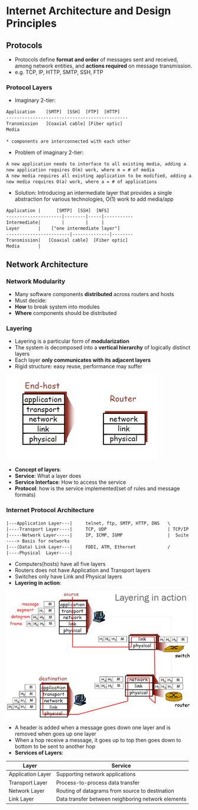 # Internet Architecture and Design Principles
## Protocols
- Protocols define **format and order** of messages sent and received, among network entities, and **actions required** on message transmission.
- e.g. TCP, IP, HTTP, SMTP, SSH, FTP
### Protocol Layers
- Imaginary 2-tier:
```
Application    [SMTP]  [SSH]  [FTP]  [HTTP]
----------------------------------------------
Transmission   [Coaxial cable] [Fiber optic]
Media

* components are interconnected with each other
```
- Problem of imaginary 2-tier:

 ```
A new application needs to interface to all existing media, adding a new application requires O(m) work, where m = # of media
A new media requires all existing application to be modified, adding a new media requires O(a) work, where a = # of applications
 ```
- Solution: Introducing an intermediate layer that provides a single abstraction for various technologies, O(1) work to add media/app
```
Application |      [SMTP]  [SSH]  [NFS]
---------------------|--------|-----|-----------
Intermediate|        |        |     |
Layer       |    ["one intermediate layer"]
------------------------|--------------|--------
Transmission|   [Coaxial cable]  [Fiber optic]
Media       |
```
## Network Architecture
### Network Modularity
- Many software components **distributed** across routers and hosts
- Must decide:
 - **How** to break system into modules
 - **Where** components should be distributed

### Layering
- Layering is a particular form of **modularization**
- The system is decomposed into a **vertical hierarchy** of logically distinct layers
- Each layer **only communicates with its adjacent layers**
- Rigid structure: easy reuse, performance may suffer

<img src="layer.png"></img>

- **Concept of layers**:
 - **Service**: What a layer does
 - **Service Interface**: How to access the service
 - **Protocol**: how is the service implemented(set of rules and message formats)

### Internet Protocol Architecture
```
|---Application Layer---|     telnet, ftp, SMTP, HTTP, DNS   \
|----Transport Layer----|     TCP, UDP                       | TCP/IP   
|-----Network Layer-----|     IP, ICMP, IGMP                 |  Suite  ----> Basis for networks
|---(Data) Link Layer---|     FDDI, ATM, Ethernet            /
|----Physical  Layer----|
```
- Computers(hosts) have all five layers
- Routers does not have Application and Transport layers
- Switches only have Link and Physical layers
- **Layering in action**:

 <img src="action.png"></img>
 
 - A header is added when a message goes down one layer and is removed when goes up one layer
 - When a hop receive a message, it goes up to top then goes down to bottom to be sent to another hop
- **Services of Layers**:

 |Layer              | Service                                               |
 |-------------------|-------------------------------------------------------|
 |Application Layer  |Supporting network applications                        |
 |Transport Layer    |Process-to-process data transfer                       |
 |Network Layer      |Routing of datagrams from source to destination        |
 |Link Layer         |Data transfer between neighboring network elements     |
